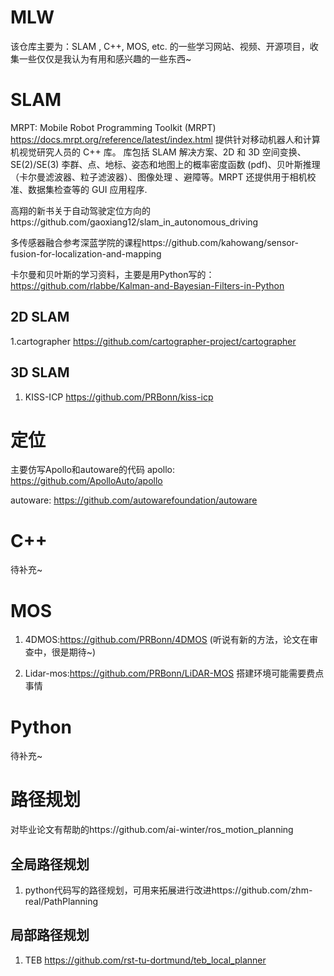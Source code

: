 # MLW
该仓库主要为：SLAM , C++, MOS,  etc. 的一些学习网站、视频、开源项目，收集一些仅仅是我认为有用和感兴趣的一些东西~

# SLAM
MRPT: Mobile Robot Programming Toolkit (MRPT) https://docs.mrpt.org/reference/latest/index.html  提供针对移动机器人和计算机视觉研究人员的 C++ 库。 库包括 SLAM 解决方案、2D 和 3D 空间变换、SE(2)/SE(3) 李群、点、地标、姿态和地图上的概率密度函数 (pdf)、贝叶斯推理（卡尔曼滤波器、粒子滤波器）、图像处理 、避障等。MRPT 还提供用于相机校准、数据集检查等的 GUI 应用程序.

高翔的新书关于自动驾驶定位方向的https://github.com/gaoxiang12/slam_in_autonomous_driving

多传感器融合参考深蓝学院的课程https://github.com/kahowang/sensor-fusion-for-localization-and-mapping

卡尔曼和贝叶斯的学习资料，主要是用Python写的：https://github.com/rlabbe/Kalman-and-Bayesian-Filters-in-Python
## 2D SLAM

1.cartographer https://github.com/cartographer-project/cartographer

## 3D SLAM

1. KISS-ICP https://github.com/PRBonn/kiss-icp


# 定位
主要仿写Apollo和autoware的代码
apollo: https://github.com/ApolloAuto/apollo

autoware: https://github.com/autowarefoundation/autoware
# C++
待补充~


# MOS
1. 4DMOS:https://github.com/PRBonn/4DMOS     (听说有新的方法，论文在审查中，很是期待~)

2. Lidar-mos:https://github.com/PRBonn/LiDAR-MOS 搭建环境可能需要费点事情
# Python
待补充~


# 路径规划
对毕业论文有帮助的https://github.com/ai-winter/ros_motion_planning
## 全局路径规划
1. python代码写的路径规划，可用来拓展进行改进https://github.com/zhm-real/PathPlanning

## 局部路径规划
1. TEB https://github.com/rst-tu-dortmund/teb_local_planner
